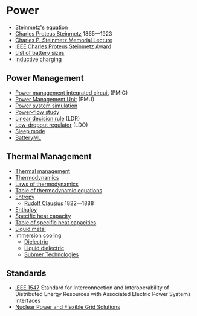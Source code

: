 # Power
* [Steinmetz's equation](https://en.wikipedia.org/wiki/Steinmetz%27s_equation)
* [Charles Proteus Steinmetz](https://en.wikipedia.org/wiki/Charles_Proteus_Steinmetz) 1865&mdash;1923
* [Charles P. Steinmetz Memorial Lecture](https://en.wikipedia.org/wiki/Charles_P._Steinmetz_Memorial_Lecture)
* [IEEE Charles Proteus Steinmetz Award](https://en.wikipedia.org/wiki/IEEE_Charles_Proteus_Steinmetz_Award)
* [List of battery sizes](https://en.wikipedia.org/wiki/List_of_battery_sizes)
* [Inductive charging](https://en.wikipedia.org/wiki/Inductive_charging)
## Power Management
* [Power management integrated circuit](https://en.wikipedia.org/wiki/Power_management_integrated_circuit) (PMIC)
* [Power Management Unit](https://en.wikipedia.org/wiki/Power_Management_Unit) (PMU)
* [Power system simulation](https://en.wikipedia.org/wiki/Power_system_simulation)
* [Power-flow study](https://en.wikipedia.org/wiki/Power-flow_study)
* [Linear decision rule](https://link.springer.com/referenceworkentry/10.1007/1-4020-0612-8_515) (LDR)
* [Low-dropout regulator](https://en.wikipedia.org/wiki/Low-dropout_regulator) (LDO)
* [Sleep mode](https://en.wikipedia.org/wiki/Sleep_mode)
* [BatteryML](https://github.com/microsoft/BatteryML)
## Thermal Management
* [Thermal management](https://en.wikipedia.org/wiki/Thermal_management_(electronics))
* [Thermodynamics](https://en.wikipedia.org/wiki/Thermodynamics)
* [Laws of thermodynamics](https://en.wikipedia.org/wiki/Laws_of_thermodynamics)
* [Table of thermodynamic equations](https://en.wikipedia.org/wiki/Table_of_thermodynamic_equations)
* [Entropy](https://en.wikipedia.org/wiki/Entropy)
  * [Rudolf Clausius](https://en.wikipedia.org/wiki/Rudolf_Clausius) 1822&mdash;1888
* [Enthalpy](https://en.wikipedia.org/wiki/Enthalpy)
* [Specific heat capacity](https://en.wikipedia.org/wiki/Specific_heat_capacity)
* [Table of specific heat capacities](https://en.wikipedia.org/wiki/Table_of_specific_heat_capacities)
* [Liquid metal](https://en.wikipedia.org/wiki/Liquid_metal)
* [Immersion cooling](https://en.wikipedia.org/wiki/Immersion_cooling)
  * [Dielectric](https://en.wikipedia.org/wiki/Dielectric)
  * [Liquid dielectric](https://en.wikipedia.org/wiki/Liquid_dielectric)
  * [Submer Technologies](https://wikitia.com/wiki/Submer_Technologies)
## Standards
* [IEEE 1547](https://en.wikipedia.org/wiki/IEEE_1547) Standard for Interconnection and Interoperability of Distributed Energy Resources with Associated Electric Power Systems Interfaces
* [Nuclear Power and Flexible Grid Solutions](https://ieee-pes.org/trending-tech/nuclear-power-and-flexible-grid-solutions/)
